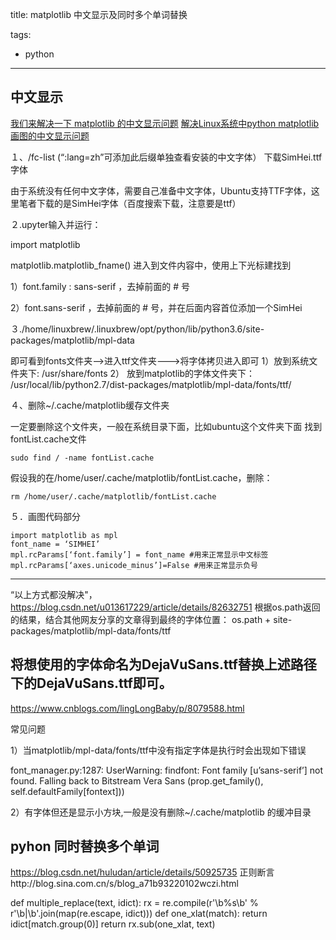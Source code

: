 title: matplotlib 中文显示及同时多个单词替换

tags:
- python


-----------

## 中文显示
[我们来解决一下 matplotlib 的中文显示问题](https://www.jianshu.com/p/15b5189f85a3)
[解决Linux系统中python matplotlib画图的中文显示问题](https://www.cnblogs.com/sunqifs/p/7011677.html?utm_source=itdadao&utm_medium=referral)
 
１、/fc-list (“:lang=zh”可添加此后缀单独查看安装的中文字体）
下载SimHei.ttf字体

由于系统没有任何中文字体，需要自己准备中文字体，Ubuntu支持TTF字体，这里笔者下载的是SimHei字体（百度搜索下载，注意要是ttf）

２.upyter输入并运行：

  import matplotlib

  matplotlib.matplotlib_fname()
进入到文件内容中，使用上下光标建找到

1）font.family : sans-serif ，去掉前面的 # 号

2）font.sans-serif ，去掉前面的  # 号，并在后面内容首位添加一个SimHei

３./home/linuxbrew/.linuxbrew/opt/python/lib/python3.6/site-packages/matplotlib/mpl-data

即可看到fonts文件夹—->进入ttf文件夹——->将字体拷贝进入即可
1）放到系统文件夹下:
/usr/share/fonts
2） 放到matplotlib的字体文件夹下：
/usr/local/lib/python2.7/dist-packages/matplotlib/mpl-data/fonts/ttf/

４、删除~/.cache/matplotlib缓存文件夹

一定要删除这个文件夹，一般在系统目录下面，比如ubuntu这个文件夹下面
找到fontList.cache文件

    sudo find / -name fontList.cache

假设我的在/home/user/.cache/matplotlib/fontList.cache，删除：

    rm /home/user/.cache/matplotlib/fontList.cache 

５．画图代码部分

    import matplotlib as mpl
    font_name = ‘SIMHEI’
    mpl.rcParams[‘font.family’] = font_name #用来正常显示中文标签
    mpl.rcParams[‘axes.unicode_minus’]=False #用来正常显示负号
--------------------- 


“以上方式都没解决"，
https://blog.csdn.net/u013617229/article/details/82632751
    根据os.path返回的结果，结合其他网友分享的文章得到最终的字体位置：
    os.path + site-packages/matplotlib/mpl-data/fonts/ttf

将想使用的字体命名为DejaVuSans.ttf替换上述路径下的DejaVuSans.ttf即可。
--------------------- 
https://www.cnblogs.com/lingLongBaby/p/8079588.html

常见问题

1）当matplotlib/mpl-data/fonts/ttf中没有指定字体是执行时会出现如下错误

font_manager.py:1287: UserWarning: findfont: Font family [u’sans-serif’] not found. Falling back to Bitstream Vera Sans (prop.get_family(), self.defaultFamily[fontext]))

2）有字体但还是显示小方块,一般是没有删除~/.cache/matplotlib 的缓冲目录

## pyhon 同时替换多个单词

https://blog.csdn.net/huludan/article/details/50925735
正则断言http://blog.sina.com.cn/s/blog_a71b93220102wczi.html

def multiple_replace(text, idict):
    rx = re.compile(r'\b%s\b' % r'\b|\b'.join(map(re.escape, idict)))
    def one_xlat(match):
        return idict[match.group(0)]
    return rx.sub(one_xlat, text)
